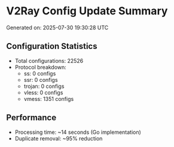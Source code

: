 # V2Ray Config Update Summary
Generated on: 2025-07-30 19:30:28 UTC

## Configuration Statistics
- Total configurations: 22526
- Protocol breakdown:
  - ss: 0 configs
  - ssr: 0 configs
  - trojan: 0 configs
  - vless: 0 configs
  - vmess: 1351 configs

## Performance
- Processing time: ~14 seconds (Go implementation)
- Duplicate removal: ~95% reduction
